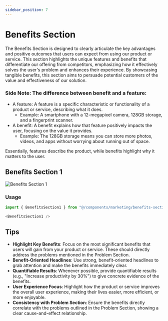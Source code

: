 ```yaml
---
sidebar_position: 7
---
```

# Benefits Section

The Benefits Section is designed to clearly articulate the key advantages and positive outcomes that users can expect from using our product or service. This section highlights the unique features and benefits that differentiate our offering from competitors, emphasizing how it effectively solves the user's problem and enhances their experience. By showcasing tangible benefits, this section aims to persuade potential customers of the value and effectiveness of our solution.

### Side Note: The difference between benefit and a feature:
- A feature: A feature is a specific characteristic or functionality of a product or service, describing what it does.
  - Example: A smartphone with a 12-megapixel camera, 128GB storage, and a fingerprint scanner. 
- A benefit: A benefit explains how that feature positively impacts the user, focusing on the value it provides.
  - Example: The 128GB storage means you can store more photos, videos, and apps without worrying about running out of space.

Essentially, features describe the product, while benefits highlight why it matters to the user.

## Benefits Section 1
![Benefits Section 1](/img/benefits-section.jpg)

### Usage
```typescript
import { BenefitsSection1 } from "@/components/marketing/benefits-section1";
```

```typescript
<BenefitsSection1 />
```

## Tips
- **Highlight Key Benefits**: Focus on the most significant benefits that users will gain from your product or service. These should directly address the problems mentioned in the Problem Section.
- **Benefit-Oriented Headlines**: Use strong, benefit-oriented headlines to grab attention and make the benefits immediately clear.
- **Quantifiable Results**: Whenever possible, provide quantifiable results (e.g., "Increase productivity by 30%") to give concrete evidence of the benefits.
- **User Experience Focus**: Highlight how the product or service improves the overall user experience, making their lives easier, more efficient, or more enjoyable.
- **Consistency with Problem Section**: Ensure the benefits directly correlate with the problems outlined in the Problem Section, showing a clear cause-and-effect relationship.


